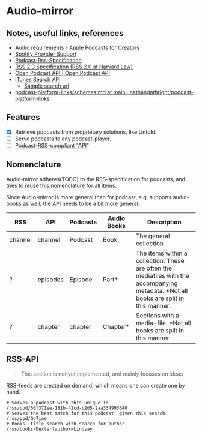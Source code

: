 # Audio-mirror

## Notes, useful links, references

- [Audio requirements - Apple Podcasts for Creators](https://podcasters.apple.com/support/893-audio-requirements)
- [Spotify Provider Support](https://providersupport.spotify.com/article/podcast-delivery-specification-1-9)
- [Podcast-Rss-Specification](https://github.com/Podcast-Standards-Project/PSP-1-Podcast-RSS-Specification?tab=readme-ov-file)
- [RSS 2.0 Specification (RSS 2.0 at Harvard Law)](https://cyber.harvard.edu/rss/rss.html) 
- [Open Podcast API | Open Podcast API](https://openpodcastapi.org/) 
- [iTunes Search API](https://developer.apple.com/library/archive/documentation/AudioVideo/Conceptual/iTuneSearchAPI/Searching.html#//apple_ref/doc/uid/TP40017632-CH5-SW1)
  - [Sample search url](https://itunes.apple.com/search?term=truecrimepodden&entity=podcast)
- [podcast-platform-links/schemes.md at main · nathangathright/podcast-platform-links](https://github.com/nathangathright/podcast-platform-links/blob/main/schemes.md#user-content-fn-1-22ac771cac0e1c4ae643317e85e58dc6)


## Features

- [X] Retrieve podcasts from proprietary solutions, like Untold.
- [ ] Serve podcasts to any podcast-player.
- [ ] [Podcast-RSS-compliant "API"](#rss-api)

## Nomenclature

Audio-mirror adheres(TODO) to the RSS-specification for podcasts, and tries to
reuse this nomenclature for all items.

Since Audio-mirror is more general than for podcast, e.g. supports audio-books
as well, the API needs to be a bit more general.

| RSS | API |Podcasts | Audio Books | Description
| ------------- | -------------- | -------------- | ----- | -- |
| channel | channel | Podcast | Book | The general collection |
| ? | episodes | Episode | Part* | The items within a collection. These are often the mediafiles with the accompanying metadata. *Not all books are split in this manner. |
| ? | chapter | chapter | Chapter* | Sections with a media-file. *Not all books are split in this manner |


## RSS-API

> This section is not yet implemented, and mainly focuses on ideas

RSS-feeds are created on demand, which means one can create one by hand.

```
# Serves a podcast with this unique id
/rss/pod/50f371ee-181b-42cd-b2d5-2aa334993640 
# Serves the best match for this podcast, given this search
/rss/pod/GoTime 
# Books, title search with search for author. 
/rss/books/Dexter?author=Lindsay
```
